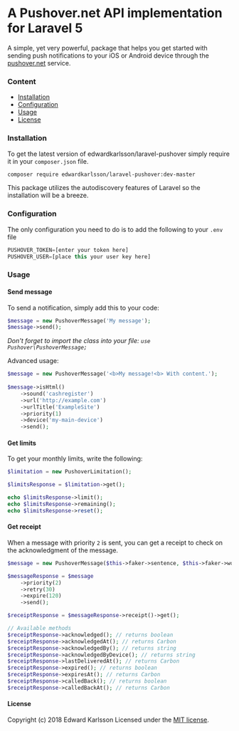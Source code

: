 # A Pushover.net API implementation for Laravel 5

A simple, yet very powerful, package that helps you get started with sending push notifications to your iOS or Android device through the [pushover.net](https://pushover.net/) service.

### Content
- [Installation](#installation)
- [Configuration](#configuration)
- [Usage](#usage)
- [License](#license)

### Installation
To get the latest version of edwardkarlsson/laravel-pushover simply require it in your `composer.json` file.

```bash
composer require edwardkarlsson/laravel-pushover:dev-master
```

This package utilizes the autodiscovery features of Laravel so the installation will be a breeze.

### Configuration
The only configuration you need to do is to add the following to your `.env` file

```js
PUSHOVER_TOKEN=[enter your token here]
PUSHOVER_USER=[place this your user key here]
```

### Usage
#### Send message
To send a notification, simply add this to your code:
```php
$message = new PushoverMessage('My message');
$message->send();
```
_Don't forget to import the class into your file: `use Pushover\PushoverMessage;`_

Advanced usage:
```php
$message = new PushoverMessage('<b>My message!<b> With content.');
        
$message->isHtml()
    ->sound('cashregister')
    ->url('http://example.com')
    ->urlTitle('ExampleSite')
    ->priority(1)
    ->device('my-main-device')
    ->send();
```

#### Get limits
To get your monthly limits, write the following:
```php
$limitation = new PushoverLimitation();

$limitsResponse = $limitation->get();

echo $limitsResponse->limit();
echo $limitsResponse->remaining();
echo $limitsResponse->reset();
```

#### Get receipt
When a message with priority `2` is sent, you can get a receipt to check on the acknowledgment of the message.

```php
$message = new PushoverMessage($this->faker->sentence, $this->faker->word);

$messageResponse = $message
    ->priority(2)
    ->retry(30)
    ->expire(120)
    ->send();

$receiptResponse = $messageResponse->receipt()->get();

// Available methods
$receiptResponse->acknowledged(); // returns boolean
$receiptResponse->acknowledgedAt(); // returns Carbon
$receiptResponse->acknowledgedBy(); // returns string
$receiptResponse->acknowledgedByDevice(); // returns string
$receiptResponse->lastDeliveredAt(); // returns Carbon
$receiptResponse->expired(); // returns boolean
$receiptResponse->expiresAt(); // returns Carbon
$receiptResponse->calledBack(); // returns boolean
$receiptResponse->calledBackAt(); // returns Carbon
```

#### License

Copyright (c) 2018 Edward Karlsson Licensed under the [MIT license](https://github.com/edwardkarlsson/laravel-pushover/blob/master/LICENSE).
